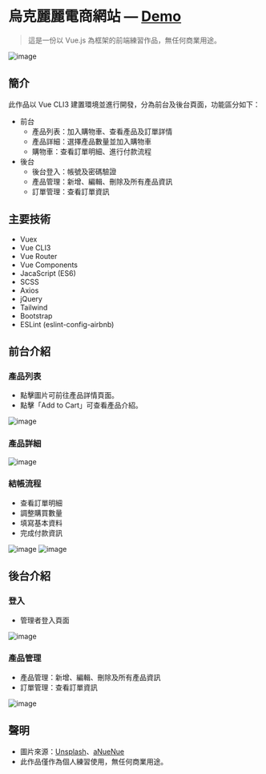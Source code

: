 # 烏克麗麗電商網站 — [Demo](https://syuanyuri.github.io/vue_ukulele/)

> 這是一份以 Vue.js 為框架的前端練習作品，無任何商業用途。

![image](https://upload.cc/i1/2021/06/11/uc5MwI.png)

## 簡介

此作品以 Vue CLI3 建置環境並進行開發，分為前台及後台頁面，功能區分如下：  
* 前台
  *   產品列表：加入購物車、查看產品及訂單詳情  
  *   產品詳細：選擇產品數量並加入購物車
  *   購物車：查看訂單明細、進行付款流程  
* 後台  
  *   後台登入：帳號及密碼驗證  
  *   產品管理：新增、編輯、刪除及所有產品資訊  
  *   訂單管理：查看訂單資訊


## 主要技術

*  Vuex
*  Vue CLI3
*  Vue Router
*  Vue Components
*  JacaScript (ES6)
*  SCSS
*  Axios
*  jQuery
*  Tailwind
*  Bootstrap
*  ESLint (eslint-config-airbnb)
  
## 前台介紹

### 產品列表  
*  點擊圖片可前往產品詳情頁面。
*  點擊「Add to Cart」可查看產品介紹。

![image](https://upload.cc/i1/2021/06/11/Kl2T53.png)    
  
### 產品詳細  
  
![image](https://upload.cc/i1/2021/06/11/qe6dCP.png) 
  
### 結帳流程  
*  查看訂單明細
*  調整購買數量
*  填寫基本資料
*  完成付款資訊  
  
![image](https://upload.cc/i1/2021/06/11/5l9UPY.png)
![image](https://upload.cc/i1/2021/06/11/WKGkaw.png)  
  
## 後台介紹  
### 登入  
*  管理者登入頁面
  
![image](https://upload.cc/i1/2021/06/11/iCLzcF.png)  

### 產品管理  
*  產品管理：新增、編輯、刪除及所有產品資訊  
*  訂單管理：查看訂單資訊  
  
![image](https://upload.cc/i1/2021/06/11/eTn8Ns.png)

## 聲明
*  圖片來源：[Unsplash](https://unsplash.com/)、[aNueNue](https://www.anuenuemusic.com/tw/)
*  此作品僅作為個人練習使用，無任何商業用途。
